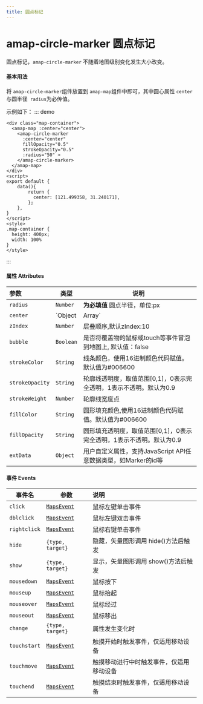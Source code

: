 ```yaml
---
title: 圆点标记
---
```

# amap-circle-marker 圆点标记
圆点标记，`amap-circle-marker` 不随着地图级别变化发生大小改变。
#### 基本用法
将 `amap-circle-marker`组件放置到 `amap-map`组件中即可，其中圆心属性 `center`与圆半径` radius`为必传值。

示例如下：
::: demo
```vue
<div class="map-container">
  <amap-map :center="center">
    <amap-circle-marker 
      :center="center"
      fillOpacity="0.5"
      strokeOpacity="0.5"
      :radius="50" > 
    </amap-circle-marker>
  </amap-map>
</div>
<script>
export default {
    data(){
        return {
          center: [121.499358, 31.240171],
        };
    },
}
</script>
<style>
.map-container {
  height: 400px;
  width: 100%
}
</style>
```
:::



#### 属性  Attributes

| 参数             | 类型                   | 说明                                                         |
| :--------------- | ---------------------- | ------------------------------------------------------------ |
| `radius`          | `Number`              | **为必填值** 圆点半径，单位:px          |
| `center`         | `Object | Array`               | **为必填值** 圆心位置                             |
| `zIndex`         | `Number`               | 层叠顺序,默认zIndex:10     |
| `bubble`          | `Boolean`             | 是否将覆盖物的鼠标或touch等事件冒泡到地图上, 默认值：false  |
| `strokeColor`    | `String`               | 线条颜色，使用16进制颜色代码赋值。默认值为#006600             |
| `strokeOpacity` | `String`                | 轮廓线透明度，取值范围[0,1]，0表示完全透明，1表示不透明。默认为0.9|
| `strokeWeight`       | `Number`           | 轮廓线宽度点                  |
| `fillColor`       | `String`           | 圆形填充颜色,使用16进制颜色代码赋值。默认值为#006600   |
| `fillOpacity`       | `String`           | 	圆形填充透明度，取值范围[0,1]，0表示完全透明，1表示不透明。默认为0.9|
| `extData`        | `Object`               | 用户自定义属性，支持JavaScript API任意数据类型，如Marker的id等 |

#### 事件 Events

| 事件名       | 参数                                                         | 说明                                                         |
| ------------ | ------------------------------------------------------------ | :----------------------------------------------------------- |
| `click`      | [`MapsEvent`](https://lbs.amap.com/api/javascript-api/reference/event#MapsEvent) | 鼠标左键单击事件                                             |
| `dblclick`   | [`MapsEvent`](https://lbs.amap.com/api/javascript-api/reference/event#MapsEvent) | 鼠标左键双击事件                                             |
| `rightclick` | [`MapsEvent`](https://lbs.amap.com/api/javascript-api/reference/event#MapsEvent) | 鼠标右键单击事件                                             |
| `hide`  | `{type, target}` | 隐藏，矢量图形调用 hide()方法后触发                                                |
| `show`  |` {type, target} `| 显示，矢量图形调用 show()方法后触发                                                 |
| `mousedown`  | [`MapsEvent`](https://lbs.amap.com/api/javascript-api/reference/event#MapsEvent) | 鼠标按下                                 |
| `mouseup`    | [`MapsEvent`](https://lbs.amap.com/api/javascript-api/reference/event#MapsEvent) | 鼠标抬起                           |
| `mouseover`  | [`MapsEvent`](https://lbs.amap.com/api/javascript-api/reference/event#MapsEvent) | 鼠标经过                                     |
| `mouseout`   | [`MapsEvent`](https://lbs.amap.com/api/javascript-api/reference/event#MapsEvent) | 鼠标移出                                    |
| `change`  | `{type, target}` | 属性发生变化时                                                  |
| `touchstart` | [`MapsEvent`](https://lbs.amap.com/api/javascript-api/reference/event#MapsEvent) | 触摸开始时触发事件，仅适用移动设备                           |
| `touchmove`  | [`MapsEvent`](https://lbs.amap.com/api/javascript-api/reference/event#MapsEvent) | 触摸移动进行中时触发事件，仅适用移动设备                     |
| `touchend`   | [`MapsEvent`](https://lbs.amap.com/api/javascript-api/reference/event#MapsEvent) | 触摸结束时触发事件，仅适用移动设备                           |
